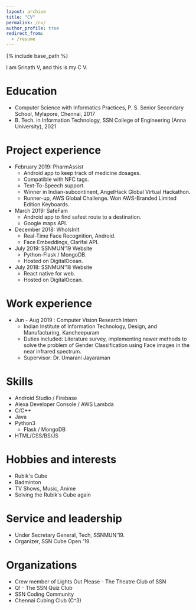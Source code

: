 ```yaml
---
layout: archive
title: "CV"
permalink: /cv/
author_profile: true
redirect_from:
  - /resume
---
```


{% include base_path %}

I am Srinath V, and this is my C V.

Education
======
* Computer Science with Informatics Practices, P. S. Senior Secondary School, Mylapore, Chennai, 2017
* B. Tech. in Information Technology, SSN College of Engineering (Anna University), 2021

Project experience
======
* February 2019: PharmAssist
    * Android app to keep track of medicine dosages.
    * Compatible with NFC tags.
    * Text-To-Speech support.
    * Winner in Indian-subcontinent, AngelHack Global Virtual Hackathon.
    * Runner-up, AWS Global Challenge. Won AWS-Branded Limited Edition Keyboards.
* March 2019: SafeFam
    * Android app to find safest route to a destination.
    * Google maps API.
* December 2018: WhoIsInIt
    * Real-Time Face Recognition, Android.
    * Face Embeddings, Clarifai API.
* July 2019: SSNMUN'19 Website
    * Python-Flask / MongoDB.
    * Hosted on DigitalOcean.
* July 2018: SSNMUN'18 Website
    * React native for web.
    * Hosted on DigitalOcean.

Work experience
======
* Jun - Aug 2019 : Computer Vision Research Intern
    * Indian Institute of Information Technology, Design, and Manufacturing, Kancheepuram
    * Duties included: Literature survey, implementing newer methods to solve the problem of Gender Classification using Face images in the near infrared spectrum.
    * Supervisor: Dr. Umarani Jayaraman
  
Skills
======
* Android Studio / Firebase
* Alexa Developer Console / AWS Lambda
* C/C++
* Java
* Python3
    * Flask / MongoDB
* HTML/CSS/BS/JS

Hobbies and interests
======
* Rubik's Cube
* Badminton
* TV Shows, Music, Anime
* Solving the Rubik's Cube again

Service and leadership
======
* Under Secretary General, Tech, SSNMUN'19.
* Organizer, SSN Cube Open '19.

Organizations
======
* Crew member of Lights Out Please - The Theatre Club of SSN
* Q! - The SSN Quiz Club
* SSN Coding Community
* Chennai Cubing Club (C^3)
